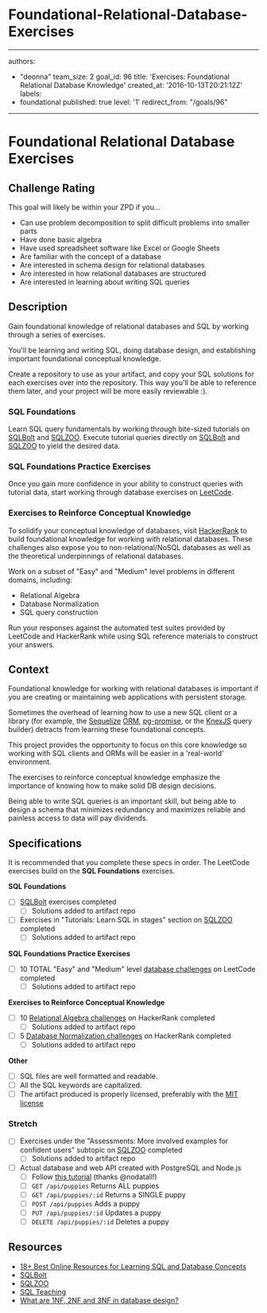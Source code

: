 # Foundational-Relational-Database-Exercises

---
authors:
- "deonna"
team_size: 2
goal_id: 96
title: 'Exercises: Foundational Relational Database Knowledge'
created_at: '2016-10-13T20:21:12Z'
labels:
- foundational
published: true
level: '1'
redirect_from: "/goals/96"
---

# Foundational Relational Database Exercises

## Challenge Rating

This goal will likely be within your ZPD if you...

- Can use problem decomposition to split difficult problems into smaller parts
- Have done basic algebra
- Have used spreadsheet software like Excel or Google Sheets
- Are familiar with the concept of a database
- Are interested in schema design for relational databases
- Are interested in how relational databases are structured
- Are interested in learning about writing SQL queries

## Description

Gain foundational knowledge of relational databases and SQL by working through a series of exercises.

You'll be learning and writing SQL, doing database design, and establishing important foundational conceptual knowledge.

Create a repository to use as your artifact, and copy your SQL solutions for each exercises over into the repository. This way you'll be able to reference them later, and your project will be more easily reviewable :).

### SQL Foundations

Learn SQL query fundamentals by working through bite-sized tutorials on [SQLBolt](https://sqlbolt.com/) and [SQLZOO](http://sqlzoo.net/). Execute tutorial queries directly on [SQLBolt](https://sqlbolt.com/) and [SQLZOO](http://sqlzoo.net/) to yield the desired data.

### SQL Foundations Practice Exercises

Once you gain more confidence in your ability to construct queries with tutorial data, start working through database exercises on [LeetCode](https://leetcode.com/problemset/database/).

### Exercises to Reinforce Conceptual Knowledge

To solidify your conceptual knowledge of databases, visit [HackerRank](https://www.hackerrank.com/domains/databases/relational-algebra) to build foundational knowledge for working with relational databases. These challenges also expose you to non-relational/NoSQL databases as well as the theoretical underpinnings of relational databases.

Work on a subset of "Easy" and "Medium" level problems in different domains, including:
- Relational Algebra
- Database Normalization
- SQL query construction

Run your responses against the automated test suites provided by LeetCode and HackerRank while using SQL reference materials to construct your answers.

## Context

Foundational knowledge for working with relational databases is important if you are creating or maintaining web applications with persistent storage.

Sometimes the overhead of learning how to use a new SQL client or a library (for example, the [Sequelize](http://docs.sequelizejs.com/en/v3/) [ORM](https://en.wikipedia.org/wiki/Object-relational_mapping), [pg-promise](https://github.com/vitaly-t/pg-promise), or the [KnexJS](http://knexjs.org/) query builder) detracts from learning these foundational concepts.

This project provides the opportunity to focus on this core knowledge so working with SQL clients and ORMs will be easier in a 'real-world' environment.

The exercises to reinforce conceptual knowledge emphasize the importance of knowing how to make solid DB design decisions.

Being able to write SQL queries is an important skill, but being able to design a schema that minimizes redundancy and maximizes reliable and painless access to data will pay dividends.

## Specifications

It is recommended that you complete these specs in order. The LeetCode exercises build on the **SQL Foundations** exercises.

**SQL Foundations**
- [ ] [SQLBolt](https://sqlbolt.com/) exercises completed
  - [ ] Solutions added to artifact repo
- [ ] Exercises in "Tutorials: Learn SQL in stages" section on [SQLZOO](http://sqlzoo.net/) completed
  - [ ] Solutions added to artifact repo

**SQL Foundations Practice Exercises**
- [ ] 10 TOTAL "Easy" and "Medium" level [database challenges](https://leetcode.com/problemset/database/) on LeetCode completed
  - [ ] Solutions added to artifact repo

**Exercises to Reinforce Conceptual Knowledge**
- [ ] 10 [Relational Algebra challenges](https://www.hackerrank.com/domains/databases/relational-algebra/difficulty/all/page/1) on HackerRank completed
  - [ ] Solutions added to artifact repo
- [ ] 5 [Database Normalization challenges](https://www.hackerrank.com/domains/databases/database-normalization/difficulty/all/page/1) on HackerRank completed
  - [ ] Solutions added to artifact repo

**Other**
- [ ] SQL files are well formatted and readable.
- [ ] All the SQL keywords are capitalized.
- [ ] The artifact produced is properly licensed, preferably with the [MIT license](https://opensource.org/licenses/MIT)

### Stretch

- [ ] Exercises under the "Assessments: More involved examples for confident users" subtopic on [SQLZOO](http://sqlzoo.net/) completed
  - [ ] Solutions added to artifact repo
- [ ] Actual database and web API created with PostgreSQL and Node.js
  - [ ] Follow [this tutorial](http://mherman.org/blog/2016/03/13/designing-a-restful-api-with-node-and-postgres/#.WAqKX5MrKRt) (thanks @nodatall!)
  - [ ] `GET /api/puppies` Returns ALL puppies
  - [ ] `GET /api/puppies/:id` Returns a SINGLE puppy
  - [ ] `POST /api/puppies` Adds a puppy
  - [ ] `PUT /api/puppies/:id` Updates a puppy
  - [ ] `DELETE /api/puppies/:id` Deletes a puppy

## Resources

- [18+ Best Online Resources for Learning SQL and Database Concepts](http://www.vertabelo.com/blog/notes-from-the-lab/18-best-online-resources-for-learning-sql-and-database)
- [SQLBolt](https://sqlbolt.com/)
- [SQLZOO](http://sqlzoo.net/)
- [SQL Teaching](https://www.sqlteaching.com/)
- [What are 1NF, 2NF and 3NF in database design?](http://stackoverflow.com/questions/723998/what-are-1nf-2nf-and-3nf-in-database-design/724032#724032)